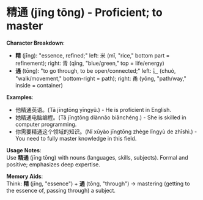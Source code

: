 # **精通 (jīng tōng) - Proficient; to master**

**Character Breakdown**:  
- **精** (jīng): "essence, refined;" left: 米 (mǐ, "rice," bottom part = refinement); right: 青 (qīng, "blue/green," top = life/energy)  
- **通** (tōng): "to go through, to be open/connected;" left: 辶 (chuò, "walk/movement," bottom-right = path); right: 甬 (yǒng, "path/way," inside = container)

**Examples**:  
- 他精通英语。(Tā jīngtōng yīngyǔ.) - He is proficient in English.  
- 她精通电脑编程。(Tā jīngtōng diànnǎo biānchéng.) - She is skilled in computer programming.  
- 你需要精通这个领域的知识。(Nǐ xūyào jīngtōng zhège lǐngyù de zhīshì.) - You need to fully master knowledge in this field.

**Usage Notes**:  
Use **精通** (jīng tōng) with nouns (languages, skills, subjects). Formal and positive; emphasizes deep expertise.

**Memory Aids**:  
Think: **精** (jīng, "essence") + **通** (tōng, "through") → mastering (getting to the essence of, passing through) a subject.